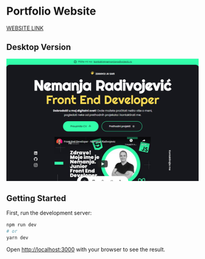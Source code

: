 # Portfolio Website

<a href="https://portfolio.nemanjaradivojevic.rs/" target="_blank">WEBSITE LINK</a>

## Desktop Version

<img src="portfolio.png" alt="Portfolio" />

## Getting Started

First, run the development server:

```bash
npm run dev
# or
yarn dev
```

Open [http://localhost:3000](http://localhost:3000) with your browser to see the result.
